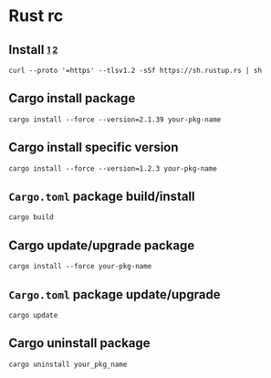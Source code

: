 # Rust rc

## Install <sub><sup>[1][] [2][]</sup></sub>

`curl --proto '=https' --tlsv1.2 -sSf https://sh.rustup.rs | sh`

[1]: http://rustup.rs
[2]: https://www.rust-lang.org/tools/install

## Cargo install package

    cargo install --force --version=2.1.39 your-pkg-name

## Cargo install specific version

    cargo install --force --version=1.2.3 your-pkg-name

## `Cargo.toml` package build/install

    cargo build

## Cargo update/upgrade package

    cargo install --force your-pkg-name

## `Cargo.toml` package update/upgrade

    cargo update

## Cargo uninstall package

    cargo uninstall your_pkg_name
